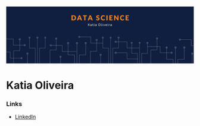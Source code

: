 ![Banner](banner.png)

# Katia Oliveira 

### Links
* [LinkedIn](https://www.linkedin.com/in/oliveirakatia23)
